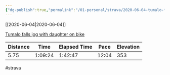 ```yaml
---
{"dg-publish":true,"permalink":"/01-personal/strava/2020-06-04-tumalo-falls-jog-with-daughter-on-bike/"}
---
```



[[2020-06-04\|2020-06-04]]

[Tumalo falls jog with daughter on bike](https://www.strava.com/activities/3565320948)

| Distance | Time    | Elapsed Time | Pace  | Elevation |
| -------- | ------- | ------------ | ----- | --------- |
| 5.75     | 1:09:24 | 1:42:47      | 12:04 | 353       |




#strava
